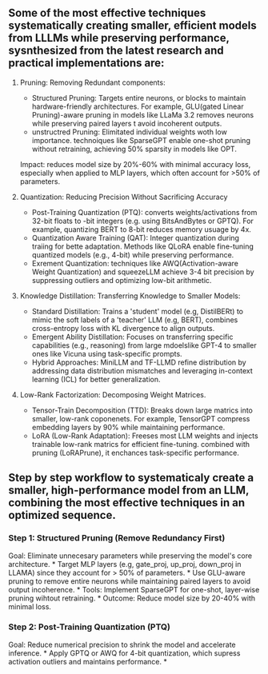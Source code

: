 ## Some of the most effective techniques systematically creating smaller, efficient models from LLLMs while preserving performance, sysnthesized from the latest research and practical implementations are:

1. Pruning: Removing Redundant components:
    * Structured Pruning: Targets entire neurons, or blocks to maintain hardware-friendly architectures. For example, GLU(gated Linear Pruning)-aware pruning in models like LLaMa 3.2 removes neurons while preserving paired layers t avoid incoherent outputs.
    * unstructred Pruning: Elimitated individual weights woth low importance. technoiques like SparseGPT enable one-shot pruning without retraining, achieving 50% sparsity in models like OPT.
    
    
    Impact: reduces model size by 20%-60% with minimal accuracy loss, especially when applied to MLP layers, which often account for >50% of parameters.

2. Quantization: Reducing Precision Without Sacrificing Accuracy
    * Post-Training Quantization (PTQ): converts weights/activations from 32-bit floats to -bit integers (e.g. using BitsAndBytes or GPTQ). For example, quantizing BERT to 8-bit reduces memory usuage by 4x.
    * Quantization Aware Training (QAT): Integer quantization during traiing for bette adaptation. Methods like QLoRA enable fine-tuning quantized models (e.g., 4-bit) while preserving performance.
    * Exrement Quantization: techniques like AWQ(Activation-aware Weight Quantization) and squeezeLLM achieve 3-4 bit precision by suppressing outliers and optimizing low-bit arithmetic.

3. Knowledge Distillation: Transferring Knowledge to Smaller Models:
    * Standard Distillation: Trains a 'student' model (e.g, DistilBERt) to mimic the soft labels of a 'teacher' LLM (e.g, BERT), combines cross-entropy loss with KL divergence to align outputs.
    * Emergent Ability Distillation: Focuses on transferring specific capabilities (e.g., reasoning) from large mdoelslike GPT-4 to smaller ones like Vicuna using task-specific prompts.
    * Hybrid Approaches: MiniLLM and TF-LLMD refine distribution by addressing data distribution mismatches and leveraging in-context learning (ICL) for better generalization.

4. Low-Rank Factorization: Decomposing Weight Matrices.
    * Tensor-Train Decomposition (TTD): Breaks down large matrics into smaller, low-rank coponenets. For example, TensorGPT compress embedding layers by 90% while maintaining performance.
    * LoRA (Low-Rank Adaptation): Freeses most LLM weights and injects trainable low-rank matrics for efficient fine-tuning. combined with pruning (LoRAPrune), it enchances task-specific performance.


##  Step by step workflow to systematicaly create a smaller, high-performance model from an LLM, combining the most effective techniques in an optimized sequence.
### Step 1: Structured Pruning (Remove Redundancy First)
Goal: Eliminate unnecesary parameters while preserving the model's core architecture.
    * Target MLP layers (e.g, gate_proj, up_proj, down_proj in LLAMA) since they account for > 50% of parameters.
    * Use GLU-aware pruning to remove entire neurons while maintaining paired layers to avoid output incoherence.
    * Tools: Implement SparseGPT for one-shot, layer-wise pruning wihtout retraining.
    * Outcome: Reduce model size by 20-40% with minimal loss.

### Step 2: Post-Training Quantization (PTQ)
Goal: Reduce numerical precision to shrink the model and accelerate inference.
    * Apply GPTQ or AWQ for 4-bit quantization, which supress activation outliers and maintains performance.
    * 